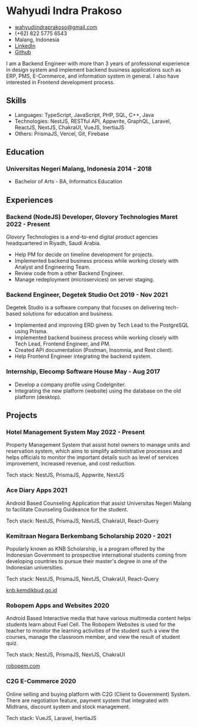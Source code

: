 # Wahyudi Indra Prakoso

-   <wahyudiindraprakoso@gmail.com>
-   (+62) 822 5775 6543
-   Malang, Indonesia
-   [LinkedIn](https://www.linkedin.com/in/wahyudi-indra-prakoso)
-   [Github](https://github.com/wahyudindra)

I am a Backend Engineer with more than 3 years of professional experience in design system and implement backend business applications such as ERP, PMS, E-Commerce, and information system in general. I also have interested in Frontend development process.

## Skills

-   Languages: TypeScript, JavaScript, PHP, SQL, C++, Java
-   Technologies: NestJS, RESTful API, Appwrite, GraphQL, Laravel, ReactJS, NextJS, ChakraUI, VueJS, InertiaJS
-   Others: PrismaJS, Vercel, Git, Firebase

## Education

### <span>Universitas Negeri Malang, Indonesia</span> <span>2014 - 2018</span>

-   Bachelor of Arts - BA, Informatics Education

## Experiences

### <span>Backend (NodeJS) Developer, Glovory Technologies</span> <span>Maret 2022 - Present</span>

Glovory Technologies is a end-to-end digital product agencies headquartered in Riyadh, Saudi Arabia.

-   Help PM for decide on timeline development for projects.
-   Implemented backend business process while working closely with Analyst and Engineering Team.
-   Review code from a other Backend Engineer.
-   Manage redeployment (microservices) on server staging.

### <span>Backend Engineer, Degetek Studio</span> <span>Oct 2019 - Nov 2021</span>

Degetek Studio is a software company that focuses on delivering tech-based solutions for education and business.

-   Implemented and improving ERD given by Tech Lead to the PostgreSQL using Prisma.
-   Implemented backend business process while working closely with Tech Lead, Frontend Engineer, and PM.
-   Created API documentation (Postman, Insomnia, and Rest client).
-   Help Frontend Engineer integrating the backend system.

### <span>Internship, Elecomp Software House</span> <span>May - Aug 2017</span>

-   Develop a company profile using CodeIgniter.
-   Integrating the new platform (website) using the database on the old platform (desktop).

## Projects

### <span>Hotel Management System</span> <span>May 2022 - Present</span>

Property Management System that assist hotel owners to manage units and reservation system, which aims to simplify administrative processes and helps officials to monitor the important details such as level of services improvement, increased revenue, and cost reduction.

Tech stack: NestJS, PrismaJS, Appwrite, NextJS

### <span>Ace Diary Apps</span> <span>2021</span>

Android Based Counseling Application that assist Universitas Negeri Malang to facilitate Counseling Guideance for the student.

Tech stack: NestJS, PrismaJS, NextJS, ChakraUI, React-Query

### <span>Kemitraan Negara Berkembang Scholarship</span> <span>2020 - 2021</span>

Popularly known as KNB Scholarship, is a program offered by the Indonesian Government to prospective international students coming from developing countries to pursue their master's degree in one of the Indonesian universities.

Tech stack: NestJS, PrismaJS, NextJS, ChakraUI, React-Query

[knb.kemdikbud.go.id](http://knb.kemdikbud.go.id)

### <span>Robopem Apps and Websites</span> <span>2020</span>

Android Based Interactive media that have various multimedia content helps students learn about Fuel Cell. The Robopem Websites is used for the teacher to monitor the learning activities of the student such a view the courses, manage the classroom member, and view the result of student quiz.

Tech stack: NestJS, PrismaJS, NextJS, ChakraUI

[robopem.com](https://robopem.com)

### <span>C2G E-Commerce</span> <span>2020</span>

Online selling and buying platform with C2G (Client to Government) System. There are negotiation feature, payment system that integrated with Midtrans, discount system and stock management.

Tech stack: VueJS, Laravel, InertiaJS
